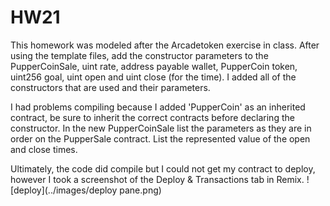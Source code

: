 # HW21
This homework was modeled after the Arcadetoken exercise in class. After using the template files, add the constructor parameters to the PupperCoinSale, uint rate, address payable wallet, PupperCoin token, uint256 goal, uint open and uint close (for the time). I added all of the constructors that are used and their parameters.

I had problems compiling because I added 'PupperCoin' as an inherited contract, be sure to inherit the correct contracts before declaring the constructor.
In the new PupperCoinSale list the parameters as they are in order on the PupperSale contract. List the represented value of the open and close times. 

Ultimately, the code did compile but I could not get my contract to deploy, however I took a screenshot of the Deploy & Transactions tab in Remix. 
![deploy](../images/deploy pane.png)
